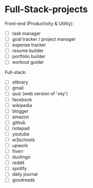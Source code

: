 # Full-Stack-projects

Front-end (Productivity & Utility):
- [ ] task manager
- [ ] goal tracker / project manager
- [ ] expense tracker
- [ ] resume builder
- [ ] portfolio builder
- [ ] workout guider

Full-stack:
- [ ] elibrary
- [ ] gmail
- [ ] quiz (web version of 'vey')
- [ ] facebook
- [ ] wikipedia
- [ ] blogger
- [ ] amazon
- [ ] github
- [ ] notepad
- [ ] youtube
- [ ] w3schools
- [ ] upwork
- [ ] fiverr
- [ ] duolingo
- [ ] reddit
- [ ] spotify
- [ ] daily journal
- [ ] goodreads
